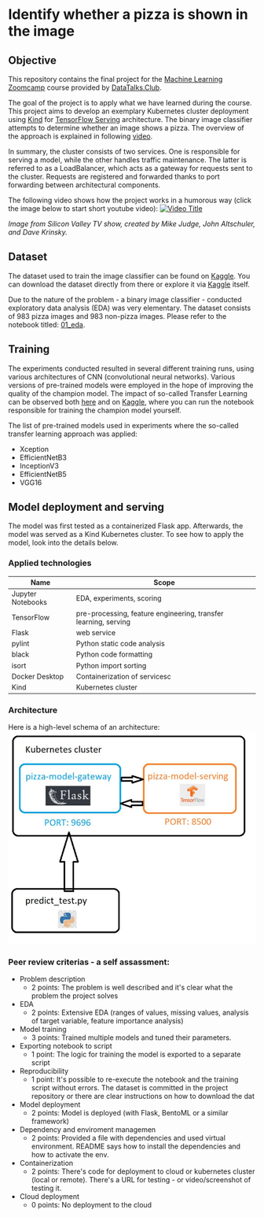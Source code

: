 # Identify whether a pizza is shown in the image
## Objective

This repository contains the final project for the [Machine Learning Zoomcamp](https://github.com/DataTalksClub/machine-learning-zoomcamp) course provided by [DataTalks.Club](https://datatalks.club/).

The goal of the project is to apply what we have learned during the course. This project aims to develop an exemplary Kubernetes cluster deployment using [Kind](https://kind.sigs.k8s.io/docs/user/quick-start/) for [TensorFlow Serving](https://www.tensorflow.org/tfx/guide/serving) architecture. The binary image classifier attempts to determine whether an image shows a pizza. The overview of the approach is explained in following [video](https://github.com/DataTalksClub/machine-learning-zoomcamp/blob/master/11-kserve/05-tensorflow-kserve.md).

In summary, the cluster consists of two services. One is responsible for serving a model, while the other handles traffic maintenance. The latter is referred to as a LoadBalancer, which acts as a gateway for requests sent to the cluster. Requests are registered and forwarded thanks to port forwarding between architectural components.

The following video shows how the project works in a humorous way (click the image below to start short youtube video):
[![Video Title](https://i.ytimg.com/vi/tWwCK95X6go/hq720.jpg?sqp=-oaymwEcCNAFEJQDSFXyq4qpAw4IARUAAIhCGAFwAcABBg==&rs=AOn4CLBndyO3_OWhyfNPMm7hMGzV7jX2fw)](https://youtu.be/tWwCK95X6go?si=LPqjv3k_NyPgqaAq)

*Image from Silicon Valley TV show, created by Mike Judge, John Altschuler, and Dave Krinsky.*

## Dataset

The dataset used to train the image classifier can be found on [Kaggle](https://www.kaggle.com/datasets/carlosrunner/pizza-not-pizza). You can download the dataset directly from there or explore it via [Kaggle](https://www.kaggle.com/) itself.

Due to the nature of the problem - a binary image classifier - conducted exploratory data analysis (EDA) was very elementary. The dataset consists of 983 pizza images and 983 non-pizza images. Please refer to the notebook titled: [01_eda](https://github.com/KonuTech/machine-learning-zoomcamp-capstone-02/blob/main/notebooks/01_eda.ipynb).

## Training

The experiments conducted resulted in several different training runs, using various architectures of CNN (convolutional neural networks). Various versions of pre-trained models were employed in the hope of improving the quality of the champion model. The impact of so-called Transfer Learning can be observed both [here](https://github.com/KonuTech/machine-learning-zoomcamp-capstone-02/blob/main/notebooks/02_get_champion_binary_classifier.ipynb) and on [Kaggle](https://www.kaggle.com/code/konutech/machine-learning-zoomcamp-pizza-classifier/notebook), where you can run the notebook responsible for training the champion model yourself.

The list of pre-trained models used in experiments where the so-called transfer learning approach was applied:
* Xception
* EfficientNetB3
* InceptionV3
* EfficientNetB5
* VGG16

## Model deployment and serving

The model was first tested as a containerized Flask app. Afterwards, the model was served as a Kind Kubernetes cluster. To see how to apply the model, look into the details below.

### Applied technologies

| Name | Scope |
| --- | --- |
| Jupyter Notebooks | EDA, experiments, scoring |
| TensorFlow | pre-processing, feature engineering, transfer learning, serving|
| Flask | web service |
| pylint | Python static code analysis |
| black | Python code formatting |
| isort | Python import sorting |
| Docker Desktop | Containerization of servicesc |
| Kind | Kubernetes cluster |

### Architecture

Here is a high-level schema of an architecture:
![architecure](architecture.jpg)

### Peer review criterias - a self assassment:
* Problem description
    * 2 points: The problem is well described and it's clear what the problem the project solves
* EDA
    * 2 points: Extensive EDA (ranges of values, missing values, analysis of target variable, feature importance analysis)
* Model training
    * 3 points: Trained multiple models and tuned their parameters.
* Exporting notebook to script
    * 1 point: The logic for training the model is exported to a separate script
* Reproducibility
    * 1 point: It's possible to re-execute the notebook and the training script without errors. The dataset is committed in the project repository or there are clear instructions on how to download the dat 
* Model deployment
    * 2 points: Model is deployed (with Flask, BentoML or a similar framework)
* Dependency and enviroment managemen
    * 2 points: Provided a file with dependencies and used virtual environment. README says how to install the dependencies and how to activate the env.
* Containerization
    * 2 points: There's code for deployment to cloud or kubernetes cluster (local or remote). There's a URL for testing - or video/screenshot of testing it.
* Cloud deployment
    * 0 points: No deployment to the cloud